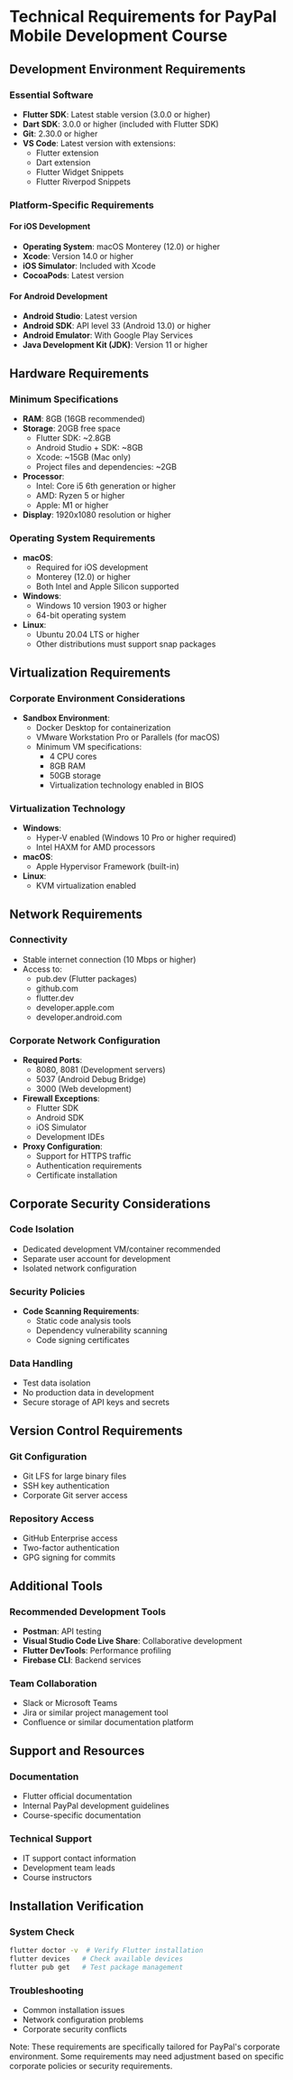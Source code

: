 # Technical Requirements for PayPal Mobile Development Course

## Development Environment Requirements

### Essential Software
- **Flutter SDK**: Latest stable version (3.0.0 or higher)
- **Dart SDK**: 3.0.0 or higher (included with Flutter SDK)
- **Git**: 2.30.0 or higher
- **VS Code**: Latest version with extensions:
  - Flutter extension
  - Dart extension
  - Flutter Widget Snippets
  - Flutter Riverpod Snippets

### Platform-Specific Requirements

#### For iOS Development
- **Operating System**: macOS Monterey (12.0) or higher
- **Xcode**: Version 14.0 or higher
- **iOS Simulator**: Included with Xcode
- **CocoaPods**: Latest version

#### For Android Development
- **Android Studio**: Latest version
- **Android SDK**: API level 33 (Android 13.0) or higher
- **Android Emulator**: With Google Play Services
- **Java Development Kit (JDK)**: Version 11 or higher

## Hardware Requirements

### Minimum Specifications
- **RAM**: 8GB (16GB recommended)
- **Storage**: 20GB free space
  - Flutter SDK: ~2.8GB
  - Android Studio + SDK: ~8GB
  - Xcode: ~15GB (Mac only)
  - Project files and dependencies: ~2GB
- **Processor**: 
  - Intel: Core i5 6th generation or higher
  - AMD: Ryzen 5 or higher
  - Apple: M1 or higher
- **Display**: 1920x1080 resolution or higher

### Operating System Requirements
- **macOS**: 
  - Required for iOS development
  - Monterey (12.0) or higher
  - Both Intel and Apple Silicon supported
- **Windows**: 
  - Windows 10 version 1903 or higher
  - 64-bit operating system
- **Linux**:
  - Ubuntu 20.04 LTS or higher
  - Other distributions must support snap packages

## Virtualization Requirements

### Corporate Environment Considerations
- **Sandbox Environment**:
  - Docker Desktop for containerization
  - VMware Workstation Pro or Parallels (for macOS)
  - Minimum VM specifications:
    * 4 CPU cores
    * 8GB RAM
    * 50GB storage
    * Virtualization technology enabled in BIOS

### Virtualization Technology
- **Windows**:
  - Hyper-V enabled (Windows 10 Pro or higher required)
  - Intel HAXM for AMD processors
- **macOS**:
  - Apple Hypervisor Framework (built-in)
- **Linux**:
  - KVM virtualization enabled

## Network Requirements

### Connectivity
- Stable internet connection (10 Mbps or higher)
- Access to:
  - pub.dev (Flutter packages)
  - github.com
  - flutter.dev
  - developer.apple.com
  - developer.android.com

### Corporate Network Configuration
- **Required Ports**:
  - 8080, 8081 (Development servers)
  - 5037 (Android Debug Bridge)
  - 3000 (Web development)
- **Firewall Exceptions**:
  - Flutter SDK
  - Android SDK
  - iOS Simulator
  - Development IDEs
- **Proxy Configuration**:
  - Support for HTTPS traffic
  - Authentication requirements
  - Certificate installation

## Corporate Security Considerations

### Code Isolation
- Dedicated development VM/container recommended
- Separate user account for development
- Isolated network configuration

### Security Policies
- **Code Scanning Requirements**:
  - Static code analysis tools
  - Dependency vulnerability scanning
  - Code signing certificates

### Data Handling
- Test data isolation
- No production data in development
- Secure storage of API keys and secrets

## Version Control Requirements

### Git Configuration
- Git LFS for large binary files
- SSH key authentication
- Corporate Git server access

### Repository Access
- GitHub Enterprise access
- Two-factor authentication
- GPG signing for commits

## Additional Tools

### Recommended Development Tools
- **Postman**: API testing
- **Visual Studio Code Live Share**: Collaborative development
- **Flutter DevTools**: Performance profiling
- **Firebase CLI**: Backend services

### Team Collaboration
- Slack or Microsoft Teams
- Jira or similar project management tool
- Confluence or similar documentation platform

## Support and Resources

### Documentation
- Flutter official documentation
- Internal PayPal development guidelines
- Course-specific documentation

### Technical Support
- IT support contact information
- Development team leads
- Course instructors

## Installation Verification

### System Check
```bash
flutter doctor -v  # Verify Flutter installation
flutter devices   # Check available devices
flutter pub get   # Test package management
```

### Troubleshooting
- Common installation issues
- Network configuration problems
- Corporate security conflicts

Note: These requirements are specifically tailored for PayPal's corporate environment. Some requirements may need adjustment based on specific corporate policies or security requirements.
